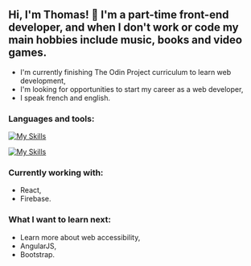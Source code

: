 ## Hi, I'm Thomas! :wave: I'm a part-time front-end developer, and when I don't work or code my main hobbies include music, books and video games.

- I'm currently finishing The Odin Project curriculum to learn web development,
- I'm looking for opportunities to start my career as a web developer,
- I speak french and english.


### Languages and tools:
[![My Skills](https://skillicons.dev/icons?i=js,html,css)](https://skillicons.dev)

[![My Skills](https://skillicons.dev/icons?i=react,webpack,firebase)](https://skillicons.dev)


### Currently working with:
- React,
- Firebase.


### What I want to learn next:
- Learn more about web accessibility,
- AngularJS,
- Bootstrap.
